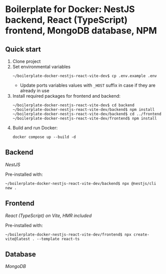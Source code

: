 # Boilerplate for Docker: NestJS backend, React (TypeScript) frontend, MongoDB database, NPM

## Quick start

1. Clone project
2. Set environmental variables
   ```shell
   ~/boilerplate-docker-nestjs-react-vite-dev$ cp .env.example .env
   ``` 
   - Update ports variables values with `_HOST` suffix in case if they are already in use
3. Install required packages for frontend and backend:
   ```shell
   ~/boilerplate-docker-nestjs-react-vite-dev$ cd backend
   ~/boilerplate-docker-nestjs-react-vite-dev/backend$ npm install
   ~/boilerplate-docker-nestjs-react-vite-dev/backend$ cd ../frontend
   ~/boilerplate-docker-nestjs-react-vite-dev/frontend$ npm install
   ```
4. Build and run Docker:
   ```shell
   docker compose up --build -d
   ```

## Backend

_NestJS_

Pre-installed with:
```shell
~/boilerplate-docker-nestjs-react-vite-dev/backend$ npx @nestjs/cli new .
```

## Frontend

_React (TypeScript) on Vite, HMR included_

Pre-installed with:
```shell
~/boilerplate-docker-nestjs-react-vite-dev/frontend$ npx create-vite@latest . --template react-ts
```

## Database

_MongoDB_
